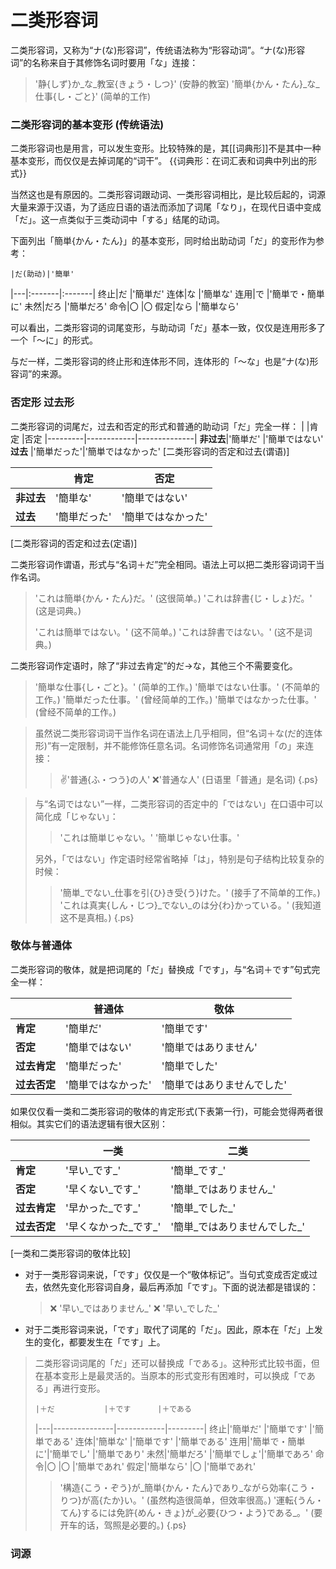 # 二类形容词

二类形容词，又称为“ナ(な)形容词”，传统语法称为“形容动词”。“ナ(な)形容词”的名称来自于其修饰名词时要用「な」连接：
> '静{しず}か_な_教室{きょう・しつ}' (安静的教室)
> '簡単{かん・たん}_な_仕事{し・ごと}' (简单的工作)

### 二类形容词的基本变形 (传统语法) 

二类形容词也是用言，可以发生变形。比较特殊的是，其[[词典形]]不是其中一种基本变形，而仅仅是去掉词尾的“词干”。
{{词典形：在词汇表和词典中列出的形式}}

当然这也是有原因的。二类形容词跟动词、一类形容词相比，是比较后起的，词源大量来源于汉语，为了适应日语的语法而添加了词尾「なり」，在现代日语中变成「だ」。这一点类似于三类动词中「する」结尾的动词。

下面列出「簡単{かん・たん}」的基本变形，同时给出助动词「だ」的变形作为参考：

    |だ(助动)|'簡単'
|---|:-------|:-------|
终止|だ      |'簡単だ'
连体|な      |'簡単な'
连用|で      |'簡単で・簡単に'
未然|だろ    |'簡単だろ'
命令|〇      |〇
假定|なら    |'簡単なら'

可以看出，二类形容词的词尾变形，与助动词「だ」基本一致，仅仅是连用形多了一个「～に」的形式。

与だ一样，二类形容词的终止形和连体形不同，连体形的「～な」也是“ナ(な)形容词”的来源。


### 否定形 过去形

二类形容词的词尾だ，过去和否定的形式和普通的助动词「だ」完全一样：
|         |肯定        |否定
|---------|------------|--------------|
**非过去**|'簡単だ'    |'簡単ではない'
**过去**  |'簡単だった'|'簡単ではなかった'
[二类形容词的否定和过去(谓语)]

|         |肯定        |否定
|---------|------------|--------------|
**非过去**|'簡単な'    |'簡単ではない'
**过去**  |'簡単だった'|'簡単ではなかった'
[二类形容词的否定和过去(定语)]

二类形容词作谓语，形式与“名词＋だ”完全相同。语法上可以把二类形容词词干当作名词。

> 'これは簡単{かん・たん}だ。' (这很简单。)
> 'これは辞書{じ・しょ}だ。' (这是词典。)
>
> 'これは簡単ではない。' (这不简单。)
> 'これは辞書ではない。' (这不是词典。)

二类形容词作定语时，除了“非过去肯定”的だ→な，其他三个不需要变化。

> '簡単な仕事{し・ごと}。' (简单的工作。)
> '簡単ではない仕事。' (不简单的工作。)
> '簡単だった仕事。' (曾经简单的工作。)
> '簡単ではなかった仕事。' (曾经不简单的工作。)

> 虽然说二类形容词词干当作名词在语法上几乎相同，但“名词＋な(だ的连体形)”有一定限制，并不能修饰任意名词。名词修饰名词通常用「の」来连接：
>> :v:'普通{ふ・つう}の人' :x:'普通な人' (日语里「普通」是名词)
{.ps}

> 与“名词ではない”一样，二类形容词的否定中的「ではない」在口语中可以简化成「じゃない」：
>> 'これは簡単じゃない。'
>> '簡単じゃない仕事。'
>
> 另外，「ではない」作定语时经常省略掉「は」，特别是句子结构比较复杂的时候：
>> '簡単_でない_仕事を引{ひ}き受{う}けた。' (接手了不简单的工作。)
>> 'これは真実{しん・じつ}_でない_のは分{わ}かっている。' (我知道这不是真相。)
{.ps}

### 敬体与普通体

二类形容词的敬体，就是把词尾的「だ」替换成「です」，与“名词＋です”句式完全一样：

|           |普通体            |敬体        
|-----------|------------------|--------------------|
**肯定**    |'簡単だ'          |'簡単です'     
**否定**    |'簡単ではない'    |'簡単ではありません'            
**过去肯定**|'簡単だった'      |'簡単でした'          
**过去否定**|'簡単ではなかった'|'簡単ではありませんでした'

如果仅仅看一类和二类形容词的敬体的肯定形式(下表第一行)，可能会觉得两者很相似。其实它们的语法逻辑有很大区别：

|           |一类              |二类
|-----------|------------------|---------------|
**肯定**    |'早い_です_'        |'簡単_です_'
**否定**    |'早くない_です_'    |'簡単_ではありません_'
**过去肯定**|'早かった_です_'    |'簡単_でした_'          
**过去否定**|'早くなかった_です_'|'簡単_ではありませんでした_'
[一类和二类形容词的敬体比较]

- 对于一类形容词来说，「です」仅仅是一个“敬体标记”。当句式变成否定或过去，依然先变化形容词自身，最后再添加「です」。下面的说法都是错误的：

  > :x: '早い_ではありません_'
  > :x: '早い_でした_'
- 对于二类形容词来说，「です」取代了词尾的「だ」。因此，原本在「だ」上发生的变化，都要发生在「です」上。

> 二类形容词词尾的「だ」还可以替换成「である」。这种形式比较书面，但在基本变形上是最灵活的。当原本的形式变形有困难时，可以换成「である」再进行变形。
> 
>     |＋だ           |＋です      |＋である
> |---|---------------|------------|---------|
> 终止|'簡単だ'       |'簡単です'  |'簡単である'
> 连体|'簡単な'       |'簡単です'  |'簡単である'
> 连用|'簡単で・簡単に'|'簡単でし'  |'簡単であり'
> 未然|'簡単だろ'     |'簡単でしょ'|'簡単であろ'
> 命令|〇             |〇          |'簡単であれ'
> 假定|'簡単なら'     |〇          |'簡単であれ'
>
>> '構造{こう・ぞう}が_簡単{かん・たん}であり_ながら効率{こう・りつ}が高{たか}い。' (虽然构造很简单，但效率很高。)
>> '運転{うん・てん}するには免許{めん・きょ}が_必要{ひつ・よう}である_。' (要开车的话，驾照是必要的。)
{.ps}

### 词源